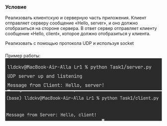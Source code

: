 ### Условие
Реализовать клиентскую и серверную часть приложения. Клиент отправляет серверу сообщение «Hello, server», и оно должно отобразиться на стороне сервера. В ответ сервер отправляет клиенту сообщение «Hello, client», которое должно отобразиться у клиента.

Реализовать с помощью протокола UDP и используя socket

### 
Пример работы:
![](images/task1_0.jpg)
![](images/task1_1.jpg)
